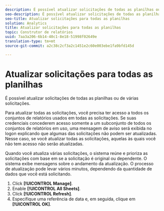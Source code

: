 ```yaml
---
description: É possível atualizar solicitações de todas as planilhas ou de várias solicitações.
seo-description: É possível atualizar solicitações de todas as planilhas ou de várias solicitações.
seo-title: Atualizar solicitações para todas as planilhas
solution: Analytics
title: Atualizar solicitações para todas as planilhas
topic: Construtor de relatórios
uuid: 7aa3a206-6b14-40c1-8e18-51998f02649e
translation-type: tm+mt
source-git-commit: a2c38c2cf3a2c1451e2c60e003ebe1fa9bfd145d

---
```



# Atualizar solicitações para todas as planilhas

É possível atualizar solicitações de todas as planilhas ou de várias solicitações.

Para atualizar todas as solicitações, você precisa ter acesso a todos os conjuntos de relatórios usados em todas as solicitações. Se suas credenciais concederem acesso somente a um subconjunto de todos os conjuntos de relatórios em uso, uma mensagem de aviso será exibida no logon explicando que algumas das solicitações não podem ser atualizadas. Nesse caso, se você atualizar todas as solicitações, aquelas às quais você não tem acesso não serão atualizadas.

Quando você atualiza várias solicitações, o sistema reúne e prioriza as solicitações com base em se a solicitação é original ou dependente. O sistema exibe mensagens sobre o andamento da atualização. O processo de atualização pode levar vários minutos, dependendo da quantidade de dados que você está solicitando.

1. Click **[!UICONTROL Manage]**.
1. Enable **[!UICONTROL All Sheets]**.
1. Click **[!UICONTROL Refresh]**.
1. Especifique uma referência de data e, em seguida, clique em **[!UICONTROL OK]**.
